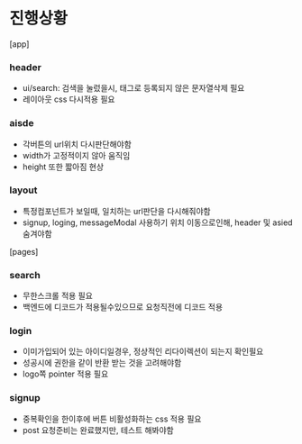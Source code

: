 # 진행상황

[app]
### header
- ui/search: 검색을 눌렀을시, 태그로 등록되지 않은 문자열삭제 필요
- 레이아웃 css 다시적용 필요

### aisde
- 각버튼의 url위치 다시판단해야함
- width가 고정적이지 않아 움직임
- height 또한 짧아짐 현상

### layout
- 특정컴포넌트가 보일때, 일치하는 url판단을 다시해줘야함
- signup, loging, messageModal 사용하기 위치 이동으로인해, header 및 asied 숨겨야함

[pages]
### search
- 무한스크롤 적용 필요
- 백엔드에 디코드가 적용될수있으므로 요청직전에 디코드 적용

### login 
- 이미가입되어 있는 아이디일경우, 정상적인 리다이렉션이 되는지 확인필요
- 성공시에 권한을 같이 반환 받는 것을 고려해야함
- logo쪽 pointer 적용 필요

### signup
-  중복확인을 한이후에 버튼 비활성화하는 css 적용 필요
-  post 요청준비는 완료했지만, 테스트 해봐야함



  